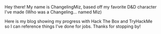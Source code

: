 Hey there! My name is ChangelingMiz, based off my favorite D&D character I've made
(Who was a Changeling... named Miz)

Here is my blog showing my progress with Hack The Box and TryHackMe so I can reference things I've done for jobs.
Thanks for stopping by! 
